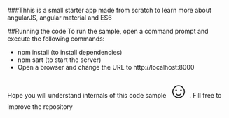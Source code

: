 ###Thhis is a small starter app made from scratch to learn more about angularJS, angular material and ES6

##Running the code
To run the sample, open a command prompt and execute the following commands:

 -  npm install (to install dependencies)
 -  npm sart (to start the server)
 -  Open a browser and change the URL to http://localhost:8000

Hope you will understand internals of this code sample <font size="23">☺</font>. Fill free to improve the repository
